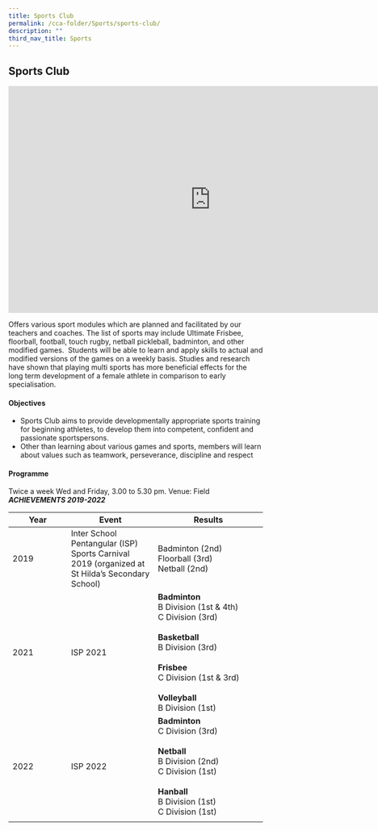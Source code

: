 ```yaml
---
title: Sports Club
permalink: /cca-folder/Sports/sports-club/
description: ""
third_nav_title: Sports
---
```

## Sports Club

<iframe allowfullscreen="true" height="450" width="800" frameborder="0" src="https://docs.google.com/presentation/d/e/2PACX-1vTzwBl9o6Rf7RXUMw1N8AYtxr7JapevbrfpwVZmgdfLVAQS_D2emHA3L5Br-I_gy06BxcuwZWH0Hbuq/embed?start=false&amp;loop=false&amp;delayms=3000"></iframe>

Offers various sport modules which are planned and facilitated by our teachers and coaches. The list of sports may include Ultimate Frisbee, floorball, football, touch rugby, netball pickleball, badminton, and other modified games.&nbsp; Students will be able to learn and apply skills to actual and modified versions of the games on a weekly basis. Studies and research have shown that playing multi sports has more beneficial effects for the long term development of a female athlete in comparison to early specialisation.

#### Objectives

*   Sports Club aims to provide developmentally appropriate sports training for beginning athletes, to develop them into competent, confident and passionate sportspersons.&nbsp;
*   Other than learning about various games and sports, members will learn about values such as teamwork, perseverance, discipline and respect

#### Programme

Twice a week Wed and Friday, 3.00 to 5.30 pm. Venue: Field<br>
**_ACHIEVEMENTS 2019-2022_**

| **Year**<div style="width:100px"></div> | **Event**<div style="width:150px"></div> | **Results**<div style="width:200px"></div> |
|---|---|---|
| 2019 | Inter School Pentangular (ISP) Sports Carnival 2019 (organized at St Hilda’s Secondary School) | Badminton (2nd)  <br>Floorball (3rd)  <br>Netball (2nd) |
| 2021 | ISP 2021 | **Badminton**<br>B Division (1st &amp; 4th)<br>C Division (3rd)<br><br>**Basketball**<br>B Division (3rd)<br><br>**Frisbee**<br>C Division (1st &amp; 3rd)<br><br>**Volleyball**<br>B Division (1st) |
| 2022 | ISP 2022 | **Badminton**<br>C Division (3rd)<br><br>**Netball**<br>B Division (2nd)<br>C Division (1st)<br><br>**Hanball**<br>B Division (1st)<br>C Division (1st) |
|  |  |  |